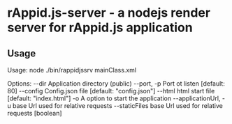 # rAppid.js-server - a nodejs render server for rAppid.js application

## Usage
Usage: node ./bin/rappidjssrv mainClass.xml

Options:
  --dir                 Application directory (public)
  --port, -p            Port ot listen                       [default: 80]
  --config              Config.json file                     [default: "config.json"]
  --html                html start file                      [default: "index.html"]
  -o                    A option to start the application
  --applicationUrl, -u  base Url used for relative requests
  --staticFiles         base Url used for relative requests  [boolean]